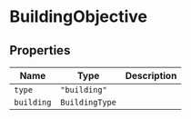 # BuildingObjective

## Properties

| Name | Type | Description |
|------|------|-------------|
| `type` | `"building"` |  |
| `building` | `BuildingType` |  |

